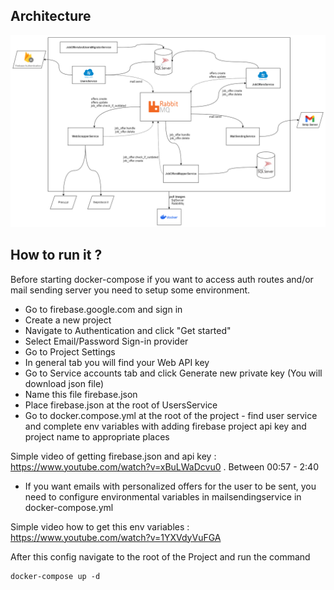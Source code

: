 ## Architecture

![Architecture](architecture.drawio.png)


## How to run it ?

Before starting docker-compose if you want to access auth routes and/or mail sending server you need to setup some environment.

- Go to firebase.google.com and sign in 
- Create a new project 
- Navigate to Authentication and click "Get started"
- Select Email/Password Sign-in provider
- Go to Project Settings
- In general tab you will find your Web API key 
- Go to Service accounts tab and click Generate new private key (You will download json file)
- Name this file firebase.json
- Place firebase.json at the root of UsersService
- Go to docker.compose.yml at the root of the project - find user service and complete env variables with adding firebase project api key and project name to appropriate places

Simple video of getting firebase.json and api key : https://www.youtube.com/watch?v=xBuLWaDcvu0 . Between 00:57 - 2:40

- If you want emails with personalized offers for the user to be sent, you need to configure environmental variables in mailsendingservice in docker-compose.yml

Simple video how to get this env variables : https://www.youtube.com/watch?v=1YXVdyVuFGA

After this config navigate to the root of the Project and run the command

```shell 
docker-compose up -d
```





